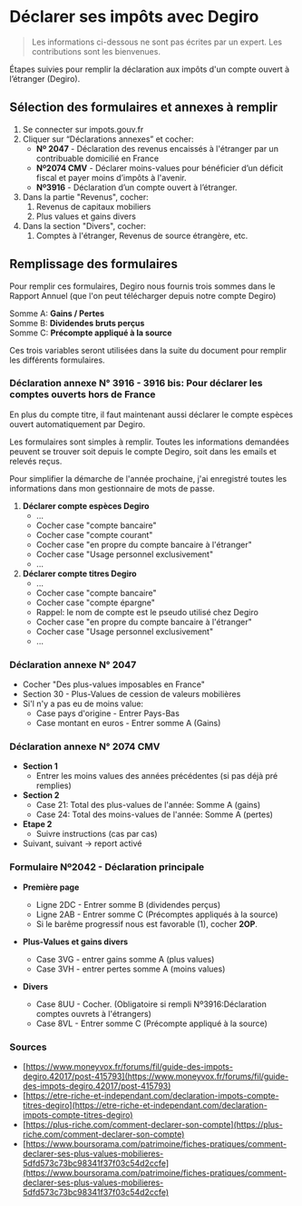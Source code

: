 # Déclarer ses impôts avec Degiro

> Les informations ci-dessous ne sont pas écrites par un expert. Les contributions sont les bienvenues.

Étapes suivies pour remplir la déclaration aux impôts d'un compte ouvert à l’étranger (Degiro).

## Sélection des formulaires et annexes à remplir

1. Se connecter sur impots.gouv.fr
2. Cliquer sur “Déclarations annexes” et cocher:
   - **Nº 2047** - Déclaration des revenus encaissés à l'étranger par un contribuable domicilié en France
   - **Nº2074 CMV** - Déclarer moins-values pour bénéficier d’un déficit fiscal et payer moins d’impôts à l'avenir.
   - **Nº3916** - Déclaration d’un compte ouvert à l’étranger.
3. Dans la partie "Revenus", cocher:
   1. Revenus de capitaux mobiliers
   2. Plus values et gains divers
4. Dans la section "Divers", cocher:
   1. Comptes à l'étranger, Revenus de source étrangère, etc.

## Remplissage des formulaires

Pour remplir ces formulaires, Degiro nous fournis trois sommes dans le Rapport Annuel (que l'on peut télécharger depuis notre compte Degiro)

Somme A: **Gains / Pertes**  
Somme B: **Dividendes bruts perçus**  
Somme C: **Précompte appliqué à la source**

Ces trois variables seront utilisées dans la suite du document pour remplir les différents formulaires.

### Déclaration annexe N° 3916 - 3916 bis: Pour déclarer les comptes ouverts hors de France

En plus du compte titre, il faut maintenant aussi déclarer le compte espèces ouvert automatiquement par Degiro.

Les formulaires sont simples à remplir. Toutes les informations demandées peuvent se trouver soit depuis le compte Degiro, soit dans les emails et relevés reçus.

Pour simplifier la démarche de l'année prochaine, j'ai enregistré toutes les informations dans mon gestionnaire de mots de passe.

1. **Déclarer compte espèces Degiro**
   - ...
   - Cocher case "compte bancaire"
   - Cocher case "compte courant"
   - Cocher case "en propre du compte bancaire à l'étranger"
   - Cocher case "Usage personnel exclusivement"
   - ...
2. **Déclarer compte titres Degiro**
   - ...
   - Cocher case "compte bancaire"
   - Cocher case "compte épargne"
   - Rappel: le nom de compte est le pseudo utilisé chez Degiro
   - Cocher case "en propre du compte bancaire à l'étranger"
   - Cocher case "Usage personnel exclusivement"
   - ...

### Déclaration annexe N° 2047

- Cocher "Des plus-values imposables en France"
- Section 30 - Plus-Values de cession de valeurs mobilières
- Si'l n'y a pas eu de moins value:
  - Case pays d'origine - Entrer Pays-Bas
  - Case montant en euros - Entrer somme A (Gains)

### Déclaration annexe N° 2074 CMV

- **Section 1**
  - Entrer les moins values des années précédentes (si pas déjà pré remplies)
- **Section 2**
  - Case 21: Total des plus-values de l'année: Somme A (gains)
  - Case 24: Total des moins-values de l'année: Somme A (pertes)
- **Etape 2**
  - Suivre instructions (cas par cas)
- Suivant, suivant -> report activé

### Formulaire Nº2042 - Déclaration principale

- **Première page**

  - Ligne 2DC - Entrer somme B (dividendes perçus)
  - Ligne 2AB - Entrer somme C (Précomptes appliqués à la source)
  - Si le barême progressif nous est favorable (1), cocher **2OP**.

- **Plus-Values et gains divers**

  - Case 3VG - entrer gains somme A (plus values)
  - Case 3VH - entrer pertes somme A (moins values)

- **Divers**
  - Case 8UU - Cocher. (Obligatoire si rempli Nº3916:Déclaration comptes ouvrets à l'étrangers)
  - Case 8VL - Entrer somme C (Précompte appliqué à la source)

### Sources

- [https://www.moneyvox.fr/forums/fil/guide-des-impots-degiro.42017/post-415793](https://www.moneyvox.fr/forums/fil/guide-des-impots-degiro.42017/post-415793)
- [https://etre-riche-et-independant.com/declaration-impots-compte-titres-degiro](https://etre-riche-et-independant.com/declaration-impots-compte-titres-degiro)
- [https://plus-riche.com/comment-declarer-son-compte](https://plus-riche.com/comment-declarer-son-compte)
- [https://www.boursorama.com/patrimoine/fiches-pratiques/comment-declarer-ses-plus-values-mobilieres-5dfd573c73bc98341f37f03c54d2ccfe](https://www.boursorama.com/patrimoine/fiches-pratiques/comment-declarer-ses-plus-values-mobilieres-5dfd573c73bc98341f37f03c54d2ccfe)
